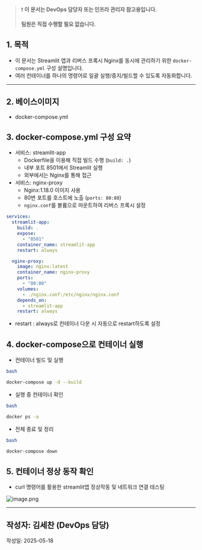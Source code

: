 > ❗ **이 문서는 DevOps 담당자 또는 인프라 관리자 참고용입니다.**
> 
> 
> **팀원은 직접 수행할 필요 없습니다.**
> 

## 1. 목적

- 이 문서는 Streamlit 앱과 리버스 프록시 Nginx를 동시에 관리하기 위한 `docker-compose.yml` 구성 설명입니다.
- 여러 컨테이너를 하나의 명령어로 일괄 실행/중지/빌드할 수 있도록 자동화합니다.

---

## 2. 베이스이미지

- docker-compose.yml

## 3. docker-compose.yml 구성 요약

- 서비스: streamlit-app
    - Dockerfile을 이용해 직접 빌드 수행 (`build: .`)
    - 내부 포트 8501에서 Streamlit 실행
    - 외부에서는 Nginx를 통해 접근
- 서비스: nginx-proxy
    - Nginx:1.18.0 이미지 사용
    - 80번 포트를 호스트에 노출 (`ports: 80:80`)
    - `nginx.conf`를 볼륨으로 마운트하여 리버스 프록시 설정

```yaml
services:
  streamlit-app:
    build: .
    expose:
      - "8501"
    container_name: streamlit-app
    restart: always

  nginx-proxy:
    image: nginx:latest
    container_name: nginx-proxy
    ports:
      - "80:80"
    volumes:
      - ./nginx.conf:/etc/nginx/nginx.conf
    depends_on:
      - streamlit-app
    restart: always
```

- restart : always로 컨테이너 다운 시 자동으로 restart하도록 설정

## 4. docker-compose으로 컨테이너 실행

- 컨테이너 빌드 및 실행

```bash
bash

docker-compose up -d --build
```

- 실행 중 컨테이너 확인

```bash
bash

docker ps -a
```

- 전체 종료 및 정리

```bash
bash

docker-compose down
```

## 5. 컨테이너 정상 동작 확인

- curl 명령어를 활용한 streamlit앱 정상작동 및 네트워크 연결 테스팅

![image.png](attachment:ae239caf-3278-4bd8-b8ab-ad98a3c372b1:image.png)

---

## 작성자: 김세찬 (DevOps 담당)
작성일: 2025-05-18